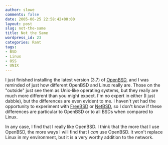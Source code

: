 ```yaml
---
author: slowe
comments: false
date: 2005-06-25 22:58:42+00:00
layout: post
slug: not-the-same
title: Not the Same
wordpress_id: 23
categories: Rant
tags:
- BSD
- Linux
- OSS
- UNIX
---
```


I just finished installing the latest version (3.7) of [OpenBSD](http://www.openbsd.org/), and I was reminded of just how different OpenBSD and Linux really are. Those on the "outside" just see them as Unix-like operating systems, but they really are much more different than you might expect. I'm no expert in either (I just dabble), but the differences are even evident to me. I haven't yet had the opportunity to experiment with [FreeBSD](http://www.freebsd.org/) or [NetBSD](http://www.netbsd.org/), so I don't know if these differences are particular to OpenBSD or to all BSDs when compared to Linux.

In any case, I find that I really like OpenBSD. I think that the more that I use OpenBSD, the more ways I will find that I _can_ use OpenBSD. It won't replace Linux in my environment, but it is a very worthy addition to the network.
